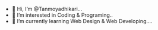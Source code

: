 - 👋 Hi, I’m @Tanmoyadhikari...
- 👀 I’m interested in Coding & Programing..
- 🌱 I’m currently learning Web Design & Web Developing....
<!---
Tanmoyadhikari/Tanmoyadhikari is a ✨ special ✨ repository because its `README.md` (this file) appears on your GitHub profile.
You can click the Preview link to take a look at your changes.
--->
